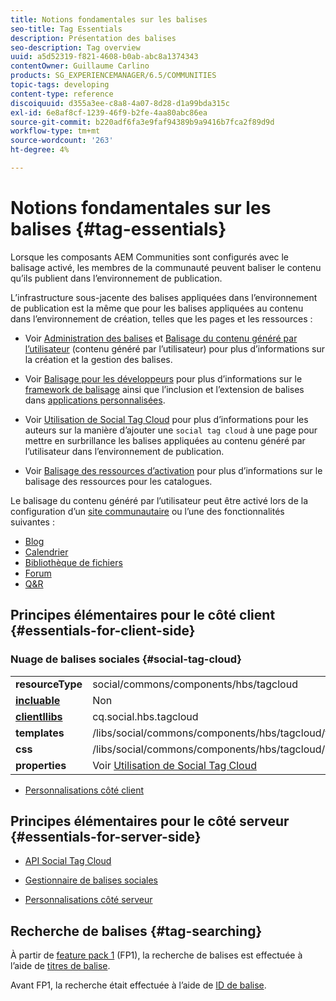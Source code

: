 ```yaml
---
title: Notions fondamentales sur les balises
seo-title: Tag Essentials
description: Présentation des balises
seo-description: Tag overview
uuid: a5d52319-f821-4608-b0ab-abc8a1374343
contentOwner: Guillaume Carlino
products: SG_EXPERIENCEMANAGER/6.5/COMMUNITIES
topic-tags: developing
content-type: reference
discoiquuid: d355a3ee-c8a8-4a07-8d28-d1a99bda315c
exl-id: 6e8af8cf-1239-46f9-b2fe-4aa80abc86ea
source-git-commit: b220adf6fa3e9faf94389b9a9416b7fca2f89d9d
workflow-type: tm+mt
source-wordcount: '263'
ht-degree: 4%

---
```


# Notions fondamentales sur les balises {#tag-essentials}

Lorsque les composants AEM Communities sont configurés avec le balisage activé, les membres de la communauté peuvent baliser le contenu qu’ils publient dans l’environnement de publication.

L’infrastructure sous-jacente des balises appliquées dans l’environnement de publication est la même que pour les balises appliquées au contenu dans l’environnement de création, telles que les pages et les ressources :

* Voir [Administration des balises](../../help/sites-administering/tags.md) et [Balisage du contenu généré par l’utilisateur](tag-ugc.md) (contenu généré par l’utilisateur) pour plus d’informations sur la création et la gestion des balises.

* Voir [Balisage pour les développeurs](../../help/sites-developing/tags.md) pour plus d’informations sur le [framework de balisage](../../help/sites-developing/framework.md) ainsi que l’inclusion et l’extension de balises dans [applications personnalisées](../../help/sites-developing/building.md).

* Voir [Utilisation de Social Tag Cloud](tagcloud.md) pour plus d’informations pour les auteurs sur la manière d’ajouter une `social tag cloud` à une page pour mettre en surbrillance les balises appliquées au contenu généré par l’utilisateur dans l’environnement de publication.

* Voir [Balisage des ressources d’activation](tag-resources.md) pour plus d’informations sur le balisage des ressources pour les catalogues.

Le balisage du contenu généré par l’utilisateur peut être activé lors de la configuration d’un [site communautaire](sites-console.md#tagging) ou l’une des fonctionnalités suivantes :

* [Blog](blog-feature.md)
* [Calendrier](calendar.md)
* [Bibliothèque de fichiers](file-library.md)
* [Forum](forum.md)
* [Q&amp;R](working-with-qna.md)

## Principes élémentaires pour le côté client {#essentials-for-client-side}

### Nuage de balises sociales {#social-tag-cloud}

<table>
 <tbody>
  <tr>
   <td> <strong>resourceType</strong></td>
   <td>social/commons/components/hbs/tagcloud</td>
  </tr>
  <tr>
   <td> <a href="scf.md#add-or-include-a-communities-component"><strong>incluable</strong></a></td>
   <td>Non</td>
  </tr>
  <tr>
   <td> <a href="clientlibs.md"><strong>clientllibs</strong></a></td>
   <td>cq.social.hbs.tagcloud</td>
  </tr>
  <tr>
   <td> <strong>templates</strong></td>
   <td> /libs/social/commons/components/hbs/tagcloud/tagcloud.hbs<br /> </td>
  </tr>
  <tr>
   <td> <strong>css</strong></td>
   <td> /libs/social/commons/components/hbs/tagcloud/clientlibs/tagcloud.css</td>
  </tr>
  <tr>
   <td><strong>properties</strong></td>
   <td>Voir <a href="tagcloud.md">Utilisation de Social Tag Cloud</a></td>
  </tr>
 </tbody>
</table>

* [Personnalisations côté client](client-customize.md)

## Principes élémentaires pour le côté serveur {#essentials-for-server-side}

* [API Social Tag Cloud](https://helpx.adobe.com/experience-manager/6-5/sites/developing/using/reference-materials/javadoc/com/adobe/cq/social/commons/tagcloud/api/package-summary.html)

* [Gestionnaire de balises sociales](https://helpx.adobe.com/experience-manager/6-5/sites/developing/using/reference-materials/javadoc/com/adobe/cq/social/commons/tagging/package-summary.html)

* [Personnalisations côté serveur](server-customize.md)

## Recherche de balises {#tag-searching}

À partir de [feature pack 1](deploy-communities.md#latestfeaturepack) (FP1), la recherche de balises est effectuée à l’aide de [titres de balise](../../help/sites-developing/framework.md#tag-characteristics).

Avant FP1, la recherche était effectuée à l’aide de [ID de balise](../../help/sites-developing/framework.md#tagid).
